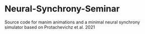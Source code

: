 # Neural-Synchrony-Seminar
Source code for manim animations and a minimal neural synchrony simulator based on Protachevichz et al. 2021
